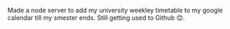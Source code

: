 Made a node server to add my university weekley timetable to my google calendar till my smester ends.
Still getting used to Github 😊.
